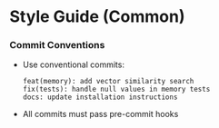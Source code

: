 # Style Guide (Common)

### Commit Conventions
- Use conventional commits:
  ```
  feat(memory): add vector similarity search
  fix(tests): handle null values in memory tests
  docs: update installation instructions
  ```
- All commits must pass pre-commit hooks
